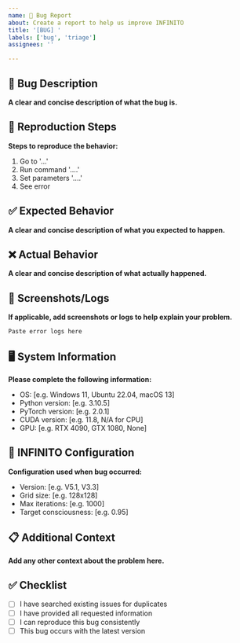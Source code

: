 ```yaml
---
name: 🐛 Bug Report
about: Create a report to help us improve INFINITO
title: '[BUG] '
labels: ['bug', 'triage']
assignees: ''

---
```


## 🐛 Bug Description
**A clear and concise description of what the bug is.**

## 🔄 Reproduction Steps
**Steps to reproduce the behavior:**
1. Go to '...'
2. Run command '....'
3. Set parameters '....'
4. See error

## ✅ Expected Behavior
**A clear and concise description of what you expected to happen.**

## ❌ Actual Behavior
**A clear and concise description of what actually happened.**

## 📸 Screenshots/Logs
**If applicable, add screenshots or logs to help explain your problem.**

```
Paste error logs here
```

## 🖥️ System Information
**Please complete the following information:**
- OS: [e.g. Windows 11, Ubuntu 22.04, macOS 13]
- Python version: [e.g. 3.10.5]
- PyTorch version: [e.g. 2.0.1]
- CUDA version: [e.g. 11.8, N/A for CPU]
- GPU: [e.g. RTX 4090, GTX 1080, None]

## 🧠 INFINITO Configuration
**Configuration used when bug occurred:**
- Version: [e.g. V5.1, V3.3]
- Grid size: [e.g. 128x128]
- Max iterations: [e.g. 1000]
- Target consciousness: [e.g. 0.95]

## 📋 Additional Context
**Add any other context about the problem here.**

## ✅ Checklist
- [ ] I have searched existing issues for duplicates
- [ ] I have provided all requested information
- [ ] I can reproduce this bug consistently
- [ ] This bug occurs with the latest version